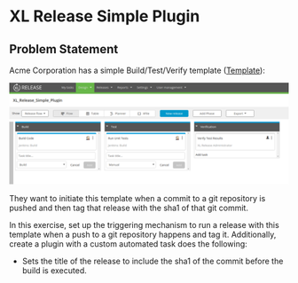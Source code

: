 # XL Release Simple Plugin

## Problem Statement
Acme Corporation has a simple Build/Test/Verify template ([Template](templates/XL_Release_Simple_Plugin.xlr)):

![Template](images/template.png)

They want to initiate this template when a commit to a git repository is pushed and then tag that release with the sha1 of that git commit.

In this exercise, set up the triggering mechanism to run a release with this template when a push to a git repository happens and tag it. Additionally, create a plugin with a custom automated task does the following:
- Sets the title of the release to include the sha1 of the commit before the build is executed.
